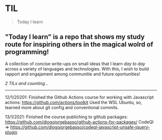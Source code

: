 # TIL
> Today I learn
## "Today I learn" is a repo that shows my study route for inspiring others in the magical wolrd of programming!

A collection of concise write-ups on small ideas that I learn *day to day* across a
variety of languages and technologies.
With this, I wish to build rapport and engajament among communitie and future oportunities!


_2 TILs and counting..._

---

12/1/20201: 
Finished the Github Actions course for working with Javascript actions: https://github.com/actions/toolkit
Used the WSL Ubuntu, so, learned more about git config and conventional commits.

13/1/2021:
Finished the course publiching to github packages: https://github.com/diogojorgebasso/github-actions-for-packages/
CodeQl => https://github.com/diogojorgebasso/codeql-javascript-unsafe-jquery-plugin
